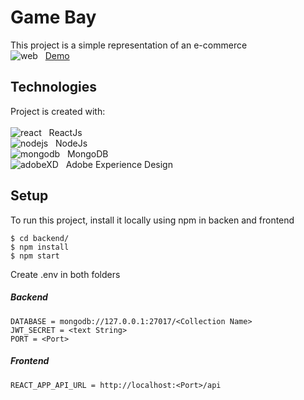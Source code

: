 # Game Bay
This project is a simple representation of an e-commerce <BR>
![web](https://user-images.githubusercontent.com/42875282/92638886-a11ddf00-f2a0-11ea-8392-68f65b802ff3.png)  &nbsp; [Demo](https://frontend-gambay.herokuapp.com)

## Technologies
Project is created with: <BR> <BR>
![react](https://user-images.githubusercontent.com/42875282/89714341-68b67880-d963-11ea-8e1d-774d1029a818.png)  &nbsp; ReactJs <BR>
![nodejs](https://user-images.githubusercontent.com/42875282/89714343-694f0f00-d963-11ea-8859-f312a26959d0.png)  &nbsp; NodeJs <BR>
![mongodb](https://user-images.githubusercontent.com/42875282/89714342-694f0f00-d963-11ea-9436-2e4b9da66a31.png)  &nbsp; MongoDB <BR>
![adobeXD](https://user-images.githubusercontent.com/42875282/89714378-a74c3300-d963-11ea-8044-59d636fc4626.png)  &nbsp; Adobe Experience Design 

## Setup
To run this project, install it locally using npm in backen and frontend

```
$ cd backend/
$ npm install
$ npm start
```

Create .env in both folders
##### Backend
```
DATABASE = mongodb://127.0.0.1:27017/<Collection Name>
JWT_SECRET = <text String>
PORT = <Port>
```

##### Frontend
```
REACT_APP_API_URL = http://localhost:<Port>/api
```
